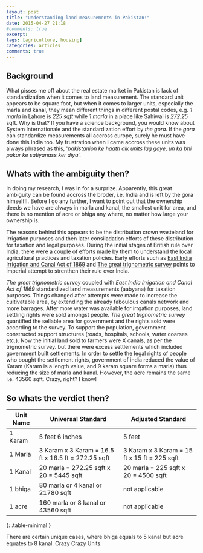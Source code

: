 ```yaml
---
layout: post
title: "Understanding land measurements in Pakistan!"
date: 2015-04-27 21:18
#comments: true
excerpt:
tags: [agriculture, housing]
categories: articles
comments: true
---
```

## Background
What pisses me off about the real estate market in Pakistan is lack of standardization when it comes to land measurement. The standard unit appears to be square foot, but when it comes to larger units, especially the marla and kanal, they mean different things in different postal codes, e.g. *1 marla* in Lahore is *225 sqft* while *1 marla* in a place like Sahiwal is *272.25* sqft. Why is that? If you have a science background, you would know about System Internationale and the standardization effort by *the gora*. If the *gora* can standardize measurements all accross europe, surely he must have done this India too. My frustration when I came accross these units was always phrased as this, '*pakistanion ke haath aik units lag gaye, un ka bhi pakar ke satiyanass ker diya*'. 

## Whats with the ambiguity then? 
In doing my research, I was in for a surprize. Apparently, this great ambiguity can be found accross the broder, i.e. India and is left by the gora himself!!. Before I go any further, I want to point out that the ownership deeds we have are always in marla and kanal, the smallest unit for area, and there is no mention of acre or bhiga any where, no matter how large your ownership is. 

The reasons behind this appears to be the distribution crown wasteland for irrigation purposes and then later consiladation efforts of these distribution for taxation and legal purposes. During the initial stages of British rule over India, there were a couple of efforts made by them to understand the local agricultural practices and taxation policies. Early efforts such as [East India Irrigation and Canal Act of 1869](http://en.wikipedia.org/wiki/East_India_Irrigation_and_Canal_Act_1869) and [The great trignometric survey](http://en.wikipedia.org/wiki/Great_Trigonometrical_Survey) points to imperial attempt to strenthen their rule over India.

*The great trignometric survey* coupled with *East India Irrigation and Canal Act of 1869* standardized land measurements (aabyana) for taxation purposes. Things changed after attempts were made to increase the cultivatable area, by extending the already faboulous canals network and more barrages. After more water was available for irrgation purposes, land settling rights were sold amongst people. *The great trignometric survey* quantified the sellable area for government and the rights sold were according to the survey. To support the population, government constructed support structures (roads, hospitals, schools, water coarses etc.). Now the initial land sold to farmers were X canals, as per the trignometric survey. but there were excess settlements which included government built settlements. In order to settle the legal rights of people who bought the settlement rights, government of india reduced the value of Karam (Karam is a length value, and 9 karam square forms a marla) thus reducing the size of marla and kanal. However, the acre remains the same i.e. 43560 sqft. Crazy, right? I know!

## So whats the verdict then?

Unit Name | Universal Standard | Adjusted Standard
---|---|---|
1 Karam | 5 feet 6 inches | 5 feet
1 Marla | 3 Karam x 3 Karam = 16.5 ft x 16.5 ft = 272.25 sqft | 3 Karam x 3 Karam = 15 ft x 15 ft = 225 sqft
1 Kanal | 20 marla = 272.25 sqft x 20 = 5445 sqft | 20 marla = 225 sqft x 20 = 4500 sqft
1 bhiga | 80 marla or 4 kanal or 21780 sqft | not applicable
1 acre | 160 marla or 8 kanal or 43560 sqft | not applicable
{: .table-minimal }

There are certain unique cases, where bhiga equals to 5 kanal but acre equates to 8 kanal. Crazy Crazy Units.
